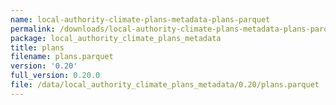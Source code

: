 ```yaml
---
name: local-authority-climate-plans-metadata-plans-parquet
permalink: /downloads/local-authority-climate-plans-metadata-plans-parquet/0_20
package: local_authority_climate_plans_metadata
title: plans
filename: plans.parquet
version: '0.20'
full_version: 0.20.0
file: /data/local_authority_climate_plans_metadata/0.20/plans.parquet
---
```

